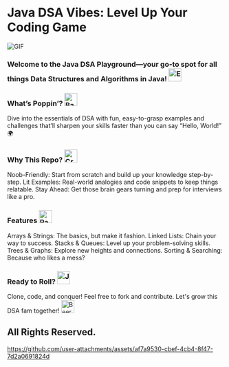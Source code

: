 <h1>Java DSA Vibes: Level Up Your Coding Game</h1>

<img align="middle" alt="GIF" src="https://images-wixmp-ed30a86b8c4ca887773594c2.wixmp.com/f/12cbe8a4-f55c-4b40-85bb-d8e1405e7b84/df1wdk7-fa62d5b6-a1b2-4b2b-b407-02e737476148.gif?token=eyJ0eXAiOiJKV1QiLCJhbGciOiJIUzI1NiJ9.eyJzdWIiOiJ1cm46YXBwOjdlMGQxODg5ODIyNjQzNzNhNWYwZDQxNWVhMGQyNmUwIiwiaXNzIjoidXJuOmFwcDo3ZTBkMTg4OTgyMjY0MzczYTVmMGQ0MTVlYTBkMjZlMCIsIm9iaiI6W1t7InBhdGgiOiJcL2ZcLzEyY2JlOGE0LWY1NWMtNGI0MC04NWJiLWQ4ZTE0MDVlN2I4NFwvZGYxd2RrNy1mYTYyZDViNi1hMWIyLTRiMmItYjQwNy0wMmU3Mzc0NzYxNDguZ2lmIn1dXSwiYXVkIjpbInVybjpzZXJ2aWNlOmZpbGUuZG93bmxvYWQiXX0.mLCZ3Vy_z29MbBgLUgiJIocq4NNs0o-pr276Ju8hAtA" />



<h3>Welcome to the Java DSA Playground—your go-to spot for all things Data Structures and Algorithms in Java! <img src="https://raw.githubusercontent.com/Tarikul-Islam-Anik/Animated-Fluent-Emojis/master/Emojis/Hand%20gestures/Eyes.png" alt="Eyes" width="30" height="30" /></h3>
<h3>What’s Poppin’? <img src="https://raw.githubusercontent.com/Tarikul-Islam-Anik/Animated-Fluent-Emojis/master/Emojis/Hand%20gestures/Backhand%20Index%20Pointing%20Down%20Light%20Skin%20Tone.png" alt="Backhand Index Pointing Down Light Skin Tone" width="30" height="30" /></h3>
Dive into the essentials of DSA with fun, easy-to-grasp examples and challenges that’ll sharpen your skills faster than you can say “Hello, World!” 🌍

<h3>Why This Repo? <img src="https://raw.githubusercontent.com/Tarikul-Islam-Anik/Animated-Fluent-Emojis/master/Emojis/Activities/Crystal%20Ball.png" alt="Crystal Ball" width="30" height="30" /></h3>
Noob-Friendly: Start from scratch and build up your knowledge step-by-step.
Lit Examples: Real-world analogies and code snippets to keep things relatable.
Stay Ahead: Get those brain gears turning and prep for interviews like a pro.
<h3>Features <img src="https://raw.githubusercontent.com/Tarikul-Islam-Anik/Animated-Fluent-Emojis/master/Emojis/Activities/Party%20Popper.png" alt="Party Popper" width="30" height="30" /></h3>
Arrays & Strings: The basics, but make it fashion.
Linked Lists: Chain your way to success.
Stacks & Queues: Level up your problem-solving skills.
Trees & Graphs: Explore new heights and connections.
Sorting & Searching: Because who likes a mess?
<h3>Ready to Roll? <img src="https://raw.githubusercontent.com/Tarikul-Islam-Anik/Animated-Fluent-Emojis/master/Emojis/Activities/Jack-O-Lantern.png" alt="Jack-O-Lantern" width="30" height="30" /></h3>
Clone, code, and conquer! Feel free to fork and contribute. Let's grow this DSA fam together! <img src="https://raw.githubusercontent.com/Tarikul-Islam-Anik/Animated-Fluent-Emojis/master/Emojis/Food/Beer%20Mug.png" alt="Beer Mug" width="30" height="30" />


## All Rights Reserved.

https://github.com/user-attachments/assets/af7a9530-cbef-4cb4-8f47-7d2a0691824d

